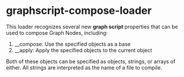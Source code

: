 # graphscript-compose-loader
This loader recognizes several new **graph script** properties that can be used to compose Graph Nodes, including:
1. __compose: Use the specified objects as a base
2. __apply: Apply the specified objects to the current object

Both of these objects can be specified as objects, strings, or arrays of either. All strings are interpreted as the name of a file to compile.